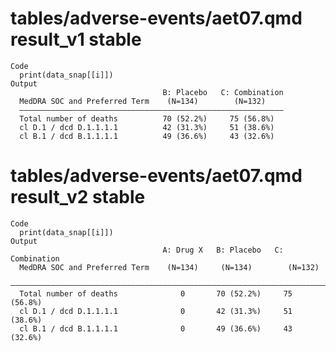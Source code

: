 # tables/adverse-events/aet07.qmd result_v1 stable

    Code
      print(data_snap[[i]])
    Output
                                      B: Placebo   C: Combination
      MedDRA SOC and Preferred Term    (N=134)        (N=132)    
      ———————————————————————————————————————————————————————————
      Total number of deaths          70 (52.2%)     75 (56.8%)  
      cl D.1 / dcd D.1.1.1.1          42 (31.3%)     51 (38.6%)  
      cl B.1 / dcd B.1.1.1.1          49 (36.6%)     43 (32.6%)  

# tables/adverse-events/aet07.qmd result_v2 stable

    Code
      print(data_snap[[i]])
    Output
                                      A: Drug X   B: Placebo   C: Combination
      MedDRA SOC and Preferred Term    (N=134)     (N=134)        (N=132)    
      ———————————————————————————————————————————————————————————————————————
      Total number of deaths              0       70 (52.2%)     75 (56.8%)  
      cl D.1 / dcd D.1.1.1.1              0       42 (31.3%)     51 (38.6%)  
      cl B.1 / dcd B.1.1.1.1              0       49 (36.6%)     43 (32.6%)  

